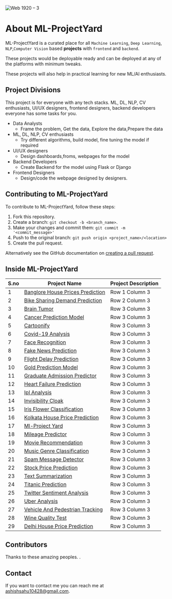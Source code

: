

![Web 1920 – 3](https://user-images.githubusercontent.com/52550558/109395363-f4204700-7951-11eb-8e18-47477c44c0cb.png)

# About ML-ProjectYard

<!--- These are examples. See https://shields.io for others or to customize this set of shields. You might want to include dependencies, project status and licence info here --->
<!-- ![GitHub repo size](https://img.shields.io/github/repo-size/scottydocs/README-template.md)
![GitHub contributors](https://img.shields.io/github/contributors/scottydocs/README-template.md)
![GitHub stars](https://img.shields.io/github/stars/scottydocs/README-template.md?style=social)
![GitHub forks](https://img.shields.io/github/forks/scottydocs/README-template.md?style=social)
![Twitter Follow](https://img.shields.io/twitter/follow/scottydocs?style=social) -->

ML-ProjectYard is a curated place for all `Machine Learning`, `Deep Learning`, `NLP`,`Computer Vision` based __projects__ with `frontend` and `backend`.

These projects would be deployable ready and can be deployed at any of the platforms with minimum tweaks.

These projects will also help in practical learning for new ML/AI enthusiasts. 

## Project Divisions 
This project is for everyone with any tech stacks. ML, DL, NLP, CV enthusiasts, UI/UX designers, frontend designers, backend developers everyone has some tasks for you.

- Data Analysts
    - Frame the problem, Get the data, Explore the data,Prepare the data
- ML, DL, NLP, CV enthusiasts
    - Try different algorithms, build model, fine tuning the model if required
- UI/UX designers
    - Design dashboards,froms, webpages for the model 
- Backend Developers
    - Create Backend for the model using Flask or Django
- Frontend Designers
    - Design/code the webpage designed by designers.


## Contributing to ML-ProjectYard
<!--- If your README is long or you have some specific process or steps you want contributors to follow, consider creating a separate CONTRIBUTING.md file--->
To contribute to ML-ProjectYard, follow these steps:

1. Fork this repository.
2. Create a branch: `git checkout -b <branch_name>`.
3. Make your changes and commit them: `git commit -m '<commit_message>'`
4. Push to the original branch: `git push origin <project_name>/<location>`
5. Create the pull request.

Alternatively see the GitHub documentation on [creating a pull request](https://help.github.com/en/github/collaborating-with-issues-and-pull-requests/creating-a-pull-request).

## Inside ML-ProjectYard
| S.no | Project Name | Project Description |
| --------------- | --------------- | --------------- |
| 1 | [Banglore House Prices Prediction](https://github.com/ashishsahu1/ML-ProjectYard/tree/main/Bangalore%20House%20Prices%20Prediction) | Row 1 Column 3 |
| 2 | [Bike Sharing Demand Prediction](https://github.com/ashishsahu1/ML-ProjectYard/tree/main/Bike%20Sharing%20Demand%20Prediction) | Row 2 Column 3 |
| 3 | [Brain Tumor](https://github.com/ashishsahu1/ML-ProjectYard/tree/main/Brain-Tumor) | Row 3 Column 3 |
| 4 | [Cancer Prediction Model](https://github.com/ashishsahu1/ML-ProjectYard/tree/main/Cancer%20Prediction%20Model) | Row 3 Column 3 |
| 5 | [Cartoonify](https://github.com/ashishsahu1/ML-ProjectYard/tree/main/Cartoonify) | Row 3 Column 3 |
| 6 | [Covid-19 Analysis](https://github.com/ashishsahu1/ML-ProjectYard/tree/main/Covid-19%20Analysis) | Row 3 Column 3 |
| 7 | [Face Recognition](https://github.com/ashishsahu1/ML-ProjectYard/tree/main/Face%20Recognition) | Row 3 Column 3 |
| 8 | [Fake News Prediction](https://github.com/ashishsahu1/ML-ProjectYard/tree/main/Fake%20News%20Prediction) | Row 3 Column 3 |
| 9 | [Flight Delay Prediction](https://github.com/ashishsahu1/ML-ProjectYard/tree/main/Flight%20Delay%20Prediction/Model) | Row 3 Column 3 |
| 10 | [Gold Prediction Model](https://github.com/ashishsahu1/ML-ProjectYard/tree/main/Gold%20Prediction%20Model) | Row 3 Column 3 |
| 11 | [Graduate Admission Predictor](https://github.com/ashishsahu1/ML-ProjectYard/tree/main/GraduateAdmissionPredictor/Model) | Row 3 Column 3 |
| 12 | [Heart Failure Prediction](https://github.com/ashishsahu1/ML-ProjectYard/tree/main/Heart%20Failure%20Prediction) | Row 3 Column 3 |
| 13 | [Ipl Analysis](https://github.com/ashishsahu1/ML-ProjectYard/tree/main/IPL_Analysis) | Row 3 Column 3 |
| 14 | [Invisibility Cloak](https://github.com/ashishsahu1/ML-ProjectYard/tree/main/Invisibility%20Cloak) | Row 3 Column 3 |
| 15 | [Iris Flower Classification](https://github.com/ashishsahu1/ML-ProjectYard/tree/main/IrisFlowerClassification) | Row 3 Column 3 |
| 16 | [Kolkata House Price Prediction](https://github.com/ashishsahu1/ML-ProjectYard/tree/main/KolkataHousePrice-Prediction) | Row 3 Column 3 |
| 17 | [Ml-Project Yard](https://github.com/ashishsahu1/ML-ProjectYard/tree/main/ML-ProjectYard/projectyard) | Row 3 Column 3 |
| 18 | [Mileage Predictor](https://github.com/ashishsahu1/ML-ProjectYard/tree/main/MileagePredictor) | Row 3 Column 3 |
| 19 | [Movie Recommendation](https://github.com/ashishsahu1/ML-ProjectYard/tree/main/Movie%20Recommendation) | Row 3 Column 3 |
| 20 | [Music Genre Classification](https://github.com/ashishsahu1/ML-ProjectYard/tree/main/Music%20Genre%20Classification) | Row 3 Column 3 |
| 21 | [Spam Message Detector](https://github.com/ashishsahu1/ML-ProjectYard/tree/main/Spam%20Message%20Detector) | Row 3 Column 3 |
| 22 | [Stock Price Prediction](https://github.com/ashishsahu1/ML-ProjectYard/tree/main/Stock%20Price%20Prediction) | Row 3 Column 3 |
| 23 | [Text Summarization](https://github.com/ashishsahu1/ML-ProjectYard/tree/main/TextSummarization) | Row 3 Column 3 |
| 24 | [Titanic Prediction](https://github.com/ashishsahu1/ML-ProjectYard/tree/main/TitanicPrediction) | Row 3 Column 3 |
| 25 | [Twitter Sentiment Analysis](https://github.com/ashishsahu1/ML-ProjectYard/tree/main/Twitter%20Sentiment%20Analysis) | Row 3 Column 3 |
| 26 | [Uber Analysis](https://github.com/ashishsahu1/ML-ProjectYard/tree/main/Uber%20analysis) | Row 3 Column 3 |
| 27 | [Vehicle And Pedestrian Tracking](https://github.com/ashishsahu1/ML-ProjectYard/tree/main/VehicleAndPedestrianTracking) | Row 3 Column 3 |
| 28 | [Wine Quality Test](https://github.com/ashishsahu1/ML-ProjectYard/tree/main/WineQualityTest) | Row 3 Column 3 |
| 29 | [Delhi House Price Prediction](https://github.com/ashishsahu1/ML-ProjectYard/tree/main/delhi%20housing%20price%20prediction) | Row 3 Column 3 |


## Contributors

Thanks to these amazing peoples.
.

## Contact

If you want to contact me you can reach me at <ashishsahu10428@gmail.com>.

